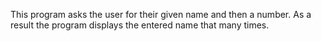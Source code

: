 This program asks the user for their given name and then a number. As a result the program displays the entered name that many times. 
